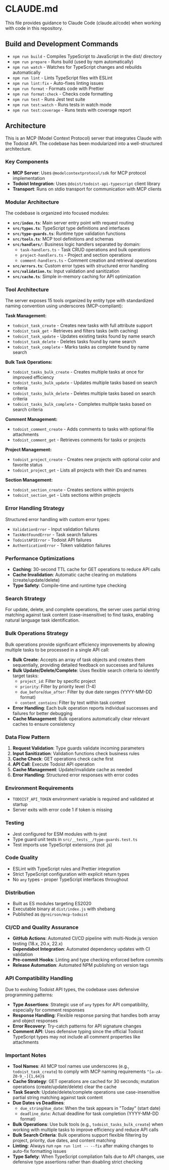 # CLAUDE.md

This file provides guidance to Claude Code (claude.ai/code) when working with code in this repository.

## Build and Development Commands

- `npm run build` - Compiles TypeScript to JavaScript in the dist/ directory
- `npm run prepare` - Runs build (used by npm automatically)
- `npm run watch` - Watches for TypeScript changes and rebuilds automatically
- `npm run lint` - Lints TypeScript files with ESLint
- `npm run lint:fix` - Auto-fixes linting issues
- `npm run format` - Formats code with Prettier
- `npm run format:check` - Checks code formatting
- `npm run test` - Runs Jest test suite
- `npm run test:watch` - Runs tests in watch mode
- `npm run test:coverage` - Runs tests with coverage report

## Architecture

This is an MCP (Model Context Protocol) server that integrates Claude with the Todoist API. The codebase has been modularized into a well-structured architecture.

### Key Components

- **MCP Server**: Uses `@modelcontextprotocol/sdk` for MCP protocol implementation
- **Todoist Integration**: Uses `@doist/todoist-api-typescript` client library
- **Transport**: Runs on stdio transport for communication with MCP clients

### Modular Architecture

The codebase is organized into focused modules:

- **`src/index.ts`**: Main server entry point with request routing
- **`src/types.ts`**: TypeScript type definitions and interfaces
- **`src/type-guards.ts`**: Runtime type validation functions
- **`src/tools.ts`**: MCP tool definitions and schemas
- **`src/handlers/`**: Business logic handlers separated by domain:
  - `task-handlers.ts` - Task CRUD operations and bulk operations
  - `project-handlers.ts` - Project and section operations
  - `comment-handlers.ts` - Comment creation and retrieval operations
- **`src/errors.ts`**: Custom error types with structured error handling
- **`src/validation.ts`**: Input validation and sanitization
- **`src/cache.ts`**: Simple in-memory caching for API optimization

### Tool Architecture

The server exposes 15 tools organized by entity type with standardized naming convention using underscores (MCP-compliant):

**Task Management:**
- `todoist_task_create` - Creates new tasks with full attribute support
- `todoist_task_get` - Retrieves and filters tasks (with caching)
- `todoist_task_update` - Updates existing tasks found by name search
- `todoist_task_delete` - Deletes tasks found by name search
- `todoist_task_complete` - Marks tasks as complete found by name search

**Bulk Task Operations:**
- `todoist_tasks_bulk_create` - Creates multiple tasks at once for improved efficiency
- `todoist_tasks_bulk_update` - Updates multiple tasks based on search criteria
- `todoist_tasks_bulk_delete` - Deletes multiple tasks based on search criteria
- `todoist_tasks_bulk_complete` - Completes multiple tasks based on search criteria

**Comment Management:**
- `todoist_comment_create` - Adds comments to tasks with optional file attachments
- `todoist_comment_get` - Retrieves comments for tasks or projects

**Project Management:**
- `todoist_project_create` - Creates new projects with optional color and favorite status
- `todoist_project_get` - Lists all projects with their IDs and names

**Section Management:**
- `todoist_section_create` - Creates sections within projects
- `todoist_section_get` - Lists sections within projects

### Error Handling Strategy

Structured error handling with custom error types:
- `ValidationError` - Input validation failures
- `TaskNotFoundError` - Task search failures
- `TodoistAPIError` - Todoist API failures
- `AuthenticationError` - Token validation failures

### Performance Optimizations

- **Caching**: 30-second TTL cache for GET operations to reduce API calls
- **Cache Invalidation**: Automatic cache clearing on mutations (create/update/delete)
- **Type Safety**: Compile-time and runtime type checking

### Search Strategy

For update, delete, and complete operations, the server uses partial string matching against task content (case-insensitive) to find tasks, enabling natural language task identification.

### Bulk Operations Strategy

Bulk operations provide significant efficiency improvements by allowing multiple tasks to be processed in a single API call:

- **Bulk Create**: Accepts an array of task objects and creates them sequentially, providing detailed feedback on successes and failures
- **Bulk Update/Delete/Complete**: Uses flexible search criteria to identify target tasks:
  - `project_id`: Filter by specific project
  - `priority`: Filter by priority level (1-4)
  - `due_before`/`due_after`: Filter by due date ranges (YYYY-MM-DD format)
  - `content_contains`: Filter by text within task content
- **Error Handling**: Each bulk operation reports individual successes and failures for better debugging
- **Cache Management**: Bulk operations automatically clear relevant caches to ensure consistency

### Data Flow Pattern

1. **Request Validation**: Type guards validate incoming parameters
2. **Input Sanitization**: Validation functions check business rules
3. **Cache Check**: GET operations check cache first
4. **API Call**: Execute Todoist API operation
5. **Cache Management**: Update/invalidate cache as needed
6. **Error Handling**: Structured error responses with error codes

### Environment Requirements

- `TODOIST_API_TOKEN` environment variable is required and validated at startup
- Server exits with error code 1 if token is missing

### Testing

- Jest configured for ESM modules with ts-jest
- Type guard unit tests in `src/__tests__/type-guards.test.ts`
- Test imports use TypeScript extensions (not .js)

### Code Quality

- ESLint with TypeScript rules and Prettier integration
- Strict TypeScript configuration with explicit return types
- No `any` types - proper TypeScript interfaces throughout

### Distribution

- Built as ES modules targeting ES2020
- Executable binary at `dist/index.js` with shebang
- Published as `@greirson/mcp-todoist`

### CI/CD and Quality Assurance

- **GitHub Actions**: Automated CI/CD pipeline with multi-Node.js version testing (18.x, 20.x, 22.x)
- **Dependabot Integration**: Automated dependency updates with CI validation
- **Pre-commit Hooks**: Linting and type checking enforced before commits
- **Release Automation**: Automated NPM publishing on version tags

### API Compatibility Handling

Due to evolving Todoist API types, the codebase uses defensive programming patterns:
- **Type Assertions**: Strategic use of `any` types for API compatibility, especially for comment responses
- **Response Handling**: Flexible response parsing that handles both array and object responses
- **Error Recovery**: Try-catch patterns for API signature changes
- **Comment API**: Uses defensive typing since the official Todoist TypeScript types may not include all comment properties like attachments

### Important Notes

- **Tool Names**: All MCP tool names use underscores (e.g., `todoist_task_create`) to comply with MCP naming requirements `^[a-zA-Z0-9_-]{1,64}$`
- **Cache Strategy**: GET operations are cached for 30 seconds; mutation operations (create/update/delete) clear the cache
- **Task Search**: Update/delete/complete operations use case-insensitive partial string matching against task content
- **Due Dates vs Deadlines**: 
  - `due_string`/`due_date`: When the task appears in "Today" (start date)
  - `deadline_date`: Actual deadline for task completion (YYYY-MM-DD format)
- **Bulk Operations**: Use bulk tools (e.g., `todoist_tasks_bulk_create`) when working with multiple tasks to improve efficiency and reduce API calls
- **Bulk Search Criteria**: Bulk operations support flexible filtering by project, priority, due dates, and content matching
- **Linting**: Always run `npm run lint -- --fix` after making changes to auto-fix formatting issues
- **Type Safety**: When TypeScript compilation fails due to API changes, use defensive type assertions rather than disabling strict checking